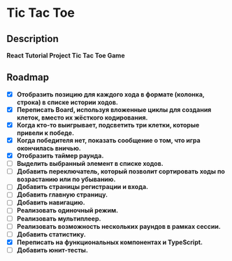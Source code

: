 # Tic Tac Toe

## Description

<b>React Tutorial Project<b>
Tic Tac Toe Game

## Roadmap

- [x] Отобразить позицию для каждого хода в формате (колонка, строка) в списке истории ходов.
- [x] Переписать Board, используя вложенные циклы для создания клеток, вместо их жёсткого кодирования.
- [x] Когда кто-то выигрывает, подсветить три клетки, которые привели к победе.
- [x] Когда победителя нет, показать сообщение о том, что игра окончилась вничью.
- [x] Отобразить таймер раунда.
- [ ] Выделить выбранный элемент в списке ходов.
- [ ] Добавить переключатель, который позволит сортировать ходы по возрастанию или по убыванию.
- [ ] Добавить страницы регистрации и входа.
- [ ] Добавить главную страницу.
- [ ] Добавить навигацию.
- [ ] Реализовать одиночный режим.
- [ ] Реализовать мультиплеер.
- [ ] Реализовать возможность нескольких раундов в рамках сессии.
- [ ] Добавить статистику.
- [x] Переписать на функциональных компонентах и TypeScript.
- [ ] Добавить юнит-тесты.
